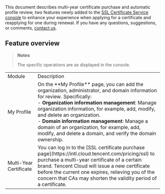 This document describes multi-year certificate purchase and automatic profile review, two features newly added to the [SSL Certificate Service console](https://console.cloud.tencent.com/certoverview) to enhance your experience when applying for a certificate and reapplying for one during renewal.
If you have any questions, suggestions, or comments, [contact us](https://intl.cloud.tencent.com/document/product/1007/30951).

## Feature overview

> **Notes**
> 
> The specific operations are as displayed in the console.
> 

<table>
<tr>
<td rowspan="1" colSpan="1" >Module</td>
<td rowspan="1" colSpan="1" >Description</td>
</tr>
<tr>
<td rowspan="1" colSpan="1" >My Profile</td>
<td rowspan="1" colSpan="1" >On the **My Profile** page, you can add the organization, administrator, and domain information for review. Specifically:<br>- <b>Organization information management</b>: Manage organization information, for example, add, modify, and delete an organization.<br>- <b>Domain information management</b>: Manage a domain of an organization, for example, add, modify, and delete a domain, and verify the domain ownership.</td>
</tr>
<tr>
<td rowspan="1" colSpan="1" >Multi-Year Certificate</td>
<td rowspan="1" colSpan="1" >You can log in to the [SSL certificate purchase page](https://intl.cloud.tencent.com/pricing/ssl) to purchase a multi-year certificate of a certain brand. Tencent Cloud will issue a new certificate before the current one expires, relieving you of the concern that CAs may shorten the validity period of a certificate.</td>
</tr>
</table>


